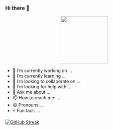 ### Hi there 👋

<div align="center">
  <img height="150" src="[https://lottie.host/4adcbc04-8d0a-4b8f-9d24-c271d83f3fbb/O3LGoVXpwH.json](https://lottie.host/?file=4adcbc04-8d0a-4b8f-9d24-c271d83f3fbb/O3LGoVXpwH.json)"  />
</div>

- 🔭 I’m currently working on ...
- 🌱 I’m currently learning ...
- 👯 I’m looking to collaborate on ...
- 🤔 I’m looking for help with ...
- 💬 Ask me about ...
- 📫 How to reach me: ...
- 😄 Pronouns: ...
- ⚡ Fun fact: ...

<a href="https://git.io/streak-stats"><img src="https://github-readme-streak-stats.herokuapp.com?user=nargis21&theme=highcontrast&date_format=M%20j%5B%2C%20Y%5D&card_width=502&type=png&border=F0FA05&stroke=F0FA05&ring=F0FA05&fire=F0FA05&currStreakLabel=F0FA05&sideLabels=F0FA05" alt="GitHub Streak" /></a>
